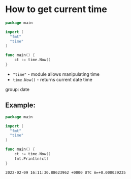 # How to get current time

```go
package main

import (
  "fmt"
  "time"
)

func main() {
	ct := time.Now()
}

```

- `"time"` - module allows manipulating time
- `time.Now()` - returns current date time

group: date

## Example: 
```go
package main

import (
  "fmt"
  "time"
)

func main() {
	ct := time.Now()
	fmt.Println(ct)
}

```
```
2022-02-09 16:11:30.88623962 +0000 UTC m=+0.000039235

```


